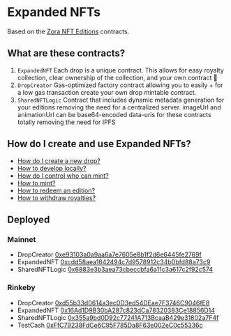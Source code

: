 # Expanded NFTs

Based on the [Zora NFT Editions](https://github.com/ourzora/nft-editions) contracts.

## What are these contracts?

1. `ExpandedNFT`
   Each drop is a unique contract.
   This allows for easy royalty collection, clear ownership of the collection, and your own contract 🎉
2. `DropCreator`
   Gas-optimized factory contract allowing you to easily + for a low gas transaction create your own drop mintable contract.
3. `SharedNFTLogic`
   Contract that includes dynamic metadata generation for your editions removing the need for a centralized server.
   imageUrl and animationUrl can be base64-encoded data-uris for these contracts totally removing the need for IPFS

## How do I create and use Expanded NFTs?

- [How do I create a new drop?](./doc/create-a-drop.md)
- [How to develop locally?](./doc/develop.md)
- [How do I control who can mint?](./doc/permissioning.md)
- [How to mint?](./doc/minting.md)
- [How to redeem an edition?](./doc/redemption.md)
- [How to withdraw royalties?](./doc/withdraw.md)

## Deployed

### Mainnet

- DropCreator [0xe93103a0a9aa6a7e7605e8b1f2d6e6445fe2769f](https://etherscan.io/address/0xe93103a0a9aa6a7e7605e8b1f2d6e6445fe2769f)
- ExpandedNFT [0xcdd58aea1642494c7d9578912c34b0bfd88a73c9](https://etherscan.io/address/0xcdd58aea1642494c7d9578912c34b0bfd88a73c9)
- SharedNFTLogic [0x6883e3b3aea73cbeccbfa6a11c3a617c2f92c574](https://etherscan.io/address/0x6883e3b3aea73cbeccbfa6a11c3a617c2f92c574)

### Rinkeby

- DropCreator [0xd55b33d0614a3ec0D3ed54DEae7F3746C9046fE8](https://rinkeby.etherscan.io/address/0xd55b33d0614a3ec0D3ed54DEae7F3746C9046fE8)
- ExpandedNFT [0x16Ad1D9B30bA287c823dCa78320383Ce18856D14](https://rinkeby.etherscan.io/address/0x16Ad1D9B30bA287c823dCa78320383Ce18856D14)
- SharedNFTLogic [0x355a9bd0D92c77241A713BcaaB429e31802a7F4f](https://rinkeby.etherscan.io/address/0x355a9bd0D92c77241A713BcaaB429e31802a7F4f)
- TestCash [0xFfC79238FdCe6C95F785Da8F63e002eC0c55336c](https://rinkeby.etherscan.io/address/0xFfC79238FdCe6C95F785Da8F63e002eC0c55336c)
